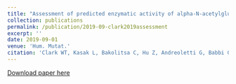 ```yaml
---
title: "Assessment of predicted enzymatic activity of alpha-N-acetylglucosaminidase (NAGLU) variants of unknown significance for CAGI 2016"
collection: publications
permalink: /publication/2019-09-clark2019assessment
excerpt: ''
date: 2019-09-01
venue: 'Hum. Mutat.'
citation: 'Clark WT, Kasak L, Bakolitsa C, Hu Z, Andreoletti G, Babbi G, ..., <b>Pejaver V</b>, Wang M, Wei L, Moult J, Yu GK, Brenner SE, LeBowitz JH (2019) Assessment of predicted enzymatic activity of alpha-N-acetylglucosaminidase (NAGLU) variants of unknown significance for CAGI 2016. <i>Hum. Mutat.</i> 40(9) 1519-1529.'
---
```

[Download paper here](http://vpejaver.github.io/files/2019-09-clark2019assessment.pdf)

